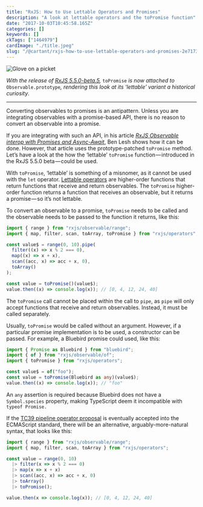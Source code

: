 ```yaml
---
title: "RxJS: How to Use Lettable Operators and Promises"
description: "A look at lettable operators and the toPromise function"
date: "2017-10-03T10:45:58.165Z"
categories: []
keywords: []
ckTags: ["1464979"]
cardImage: "./title.jpeg"
slug: "/@cartant/rxjs-how-to-use-lettable-operators-and-promises-2e717313bf76"
---
```


![Glove on a picket](title.jpeg "Photo by Gary Bendig on Unsplash")

_With the release of_ [_RxJS 5.5.0-beta.5_](https://github.com/ReactiveX/rxjs/blob/5.5.0-beta.5/CHANGELOG.md#550-beta5-2017-10-06)_,_ `toPromise` _is now attached to_ `Observable.prototype`_, rendering this look at its ‘lettable’ variant a historical curiosity_.

---

Converting observables to promises is an antipattern. Unless you are integrating observables with a promise-based API, there is no reason to convert an observable into a promise.

If you are integrating with such an API, in his article [_RxJS Observable interop with Promises and Async-Await_](https://medium.com/@benlesh/rxjs-observable-interop-with-promises-and-async-await-bebb05306875), Ben Lesh shows how it can be done. However, that article uses the prototype-patched `toPromise` method. Let’s have a look at the how the ‘lettable’ `toPromise` function — introduced in the RxJS 5.5.0 beta — could be used.

With `toPromise`, ‘lettable’ is something of a misnomer, as it cannot be used with the `let` operator. [Lettable operators](/understanding-lettable-operators/) are higher-order functions that return functions that receive and return observables. The `toPromise` higher-order function returns a function that receives an observable, but it returns a promise — so it’s not lettable.

To convert an observable to a promise, `toPromise` needs to be called and the observable needs to be passed to the function it returns, like this:

```ts
import { range } from "rxjs/observable/range";
import { map, filter, scan, toArray, toPromise } from "rxjs/operators";

const value$ = range(0, 10).pipe(
  filter((x) => x % 2 === 0),
  map((x) => x + x),
  scan((acc, x) => acc + x, 0),
  toArray()
);

const value = toPromise()(value$);
value.then((x) => console.log(x)); // [0, 4, 12, 24, 40]
```

The `toPromise` call cannot be placed within the call to `pipe`, as `pipe` will only accept functions that receive and return observables. Instead, it must be called separately.

Usually, `toPromise` would be called without an argument. However, if a particular promise implementation is to be used, a constructor can be passed. For example, a Bluebird promise could used, like this:

```ts
import { Promise as Bluebird } from "bluebird";
import { of } from "rxjs/observable/of";
import { toPromise } from "rxjs/operators";

const value$ = of("foo");
const value = toPromise(Bluebird as any)(value$);
value.then((x) => console.log(x)); // "foo"
```

An `any` assertion is required because Bluebird does not have a `Symbol.species` property, making TypeScript deem it incompatible with `typeof Promise.`

If the [TC39 pipeline operator proposal](/pipelining-lettable-operators/) is eventually accepted into the ECMAScript standard, there will be an alternative, arguably-more-natural syntax, that looks like this:

```ts
import { range } from "rxjs/observable/range";
import { map, filter, scan, toArray } from "rxjs/operators";

const value = range(0, 10)
  |> filter(x => x % 2 === 0)
  |> map(x => x + x)
  |> scan((acc, x) => acc + x, 0)
  |> toArray()
  |> toPromise();

value.then(x => console.log(x)); // [0, 4, 12, 24, 40]
```
